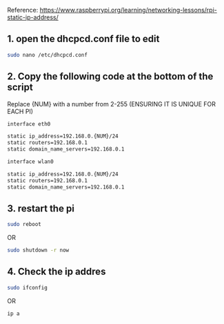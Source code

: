 Reference: https://www.raspberrypi.org/learning/networking-lessons/rpi-static-ip-address/

## 1. open the dhcpcd.conf file to edit

```bash
sudo nano /etc/dhcpcd.conf
```

## 2. Copy the following code at the bottom of the script
   Replace {NUM} with a number from 2-255 (ENSURING IT IS UNIQUE FOR EACH PI)

```bash
interface eth0

static ip_address=192.168.0.{NUM}/24
static routers=192.168.0.1
static domain_name_servers=192.168.0.1

interface wlan0

static ip_address=192.168.0.{NUM}/24
static routers=192.168.0.1
static domain_name_servers=192.168.0.1
```

## 3. restart the pi
```bash
sudo reboot
```

OR

```bash
sudo shutdown -r now
```

## 4. Check the ip addres

```bash
sudo ifconfig
```

OR

```bash
ip a
```
